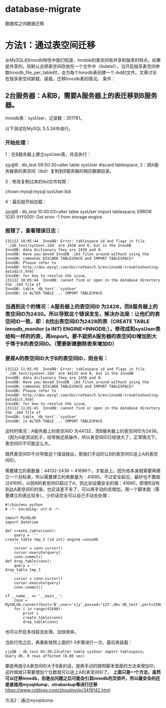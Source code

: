 # database-migrate
数据库之间数据迁移

# 方法1：通过表空间迁移
从MySQL的Innodb特性中我们知道，Inndob的表空间有共享和独享的特点，如果是共享的。则默认会把表空间存放在一个文件中（ibdata1），当开启独享表空间参数Innodb_file_per_table时，会为每个Innodb表创建一个.ibd的文件。文章讨论在独享表空间卸载、装载、迁移Innodb表的情况。
条件：

## 2台服务器：A和B，需要A服务器上的表迁移到B服务器。

Innodb表：sysUser，记录数：351781。

以下测试在MySQL 5.5.34中进行。

### 开始处理：

1：在B服务器上建立sysUser表，并且执行：

zjy@B : db_test 09:50:30>alter table sysUser discard tablespace;
2：把A服务器表的表空间（ibd）复制到B服务器的相应数据目录。

3：修改复制过来的ibd文件权限：

chown mysql:mysql sysUser.ibd

4：最后就开始加载：

zjy@B : db_test 10:00:03>alter table sysUser import tablespace;
ERROR 1030 (HY000): Got error -1 from storage engine

### 报错了，查看错误日志：

    131112 10:05:44  InnoDB: Error: tablespace id and flags in file './db_test/sysUser.ibd' are 2428 and 0, but in the InnoDB
    InnoDB: data dictionary they are 2430 and 0.
    InnoDB: Have you moved InnoDB .ibd files around without using the
    InnoDB: commands DISCARD TABLESPACE and IMPORT TABLESPACE?
    InnoDB: Please refer to
    InnoDB: http://dev.mysql.com/doc/refman/5.5/en/innodb-troubleshooting-datadict.html
    InnoDB: for how to resolve the issue.
    131112 10:05:44  InnoDB: cannot find or open in the database directory the .ibd file of
    InnoDB: table `db_test`.`sysUser`
    InnoDB: in ALTER TABLE ... IMPORT TABLESPACE


### 当遇到这个的情况：A服务器上的表空间ID 为2428，而B服务器上的表空间ID为2430。所以导致这个错误发生，解决办法是：让他们的表空间ID一致，即：B找出表空间ID为2428的表（CREATE TABLE innodb_monitor (a INT) ENGINE=INNODB;），修改成和sysUser表结构一样的的表，再import。要不就把A服务器的表空间ID增加到大于等于B的表空间ID。（需要新建删除表来增加ID）

### 要是A的表空间ID大于B的表空间ID，则会有：


    131112 11:01:45  InnoDB: Error: tablespace id and flags in file './db_test/sysUser.ibd' are 44132 and 0, but in the InnoDB
    InnoDB: data dictionary they are 2436 and 0.
    InnoDB: Have you moved InnoDB .ibd files around without using the
    InnoDB: commands DISCARD TABLESPACE and IMPORT TABLESPACE?
    InnoDB: Please refer to
    InnoDB: http://dev.mysql.com/doc/refman/5.5/en/innodb-troubleshooting-datadict.html
    InnoDB: for how to resolve the issue.
    131112 11:01:45  InnoDB: cannot find or open in the database directory the .ibd file of
    InnoDB: table `db_test`.`sysUser`
    InnoDB: in ALTER TABLE ... IMPORT TABLESPACE

这时的情况：A服务器上的表空间ID 为44132，而B服务器上的表空间ID为2436。（因为A是测试机子，经常做还原操作，所以表空间ID已经很大了，正常情况下。表空间ID不可能这么大。

既然表空间ID不对导致这个错误报出，那我们手动的让B的表空间ID追上A的表空间ID。

需要建立的表数量：44132-2436 = 41696个，才能追上。因为他本身就需要再建立一个目标表，所以需要建立的表数量为：41695。不过安全起见，最好也不要超过41695，以防B的表空间ID超过了A，则比如设置安全的值：41690，即使B没有到达A表空间ID的值，也应该差不多了，可以再手动的去增加。用一个脚本跑（需要建立的表比较多），少的话完全可以自己手动去处理：

    #!/bin/env python
    # -*- encoding: utf-8 -*-

    import MySQLdb
    import datetime

    def create_table(conn):
        query = '''
    create table tmp_1 (id int) engine =innodb
        '''
        cursor = conn.cursor()
        cursor.execute(query)
        conn.commit()
    def drop_table(conn):
        query = '''
    drop table tmp_1
        '''
        cursor = conn.cursor()
        cursor.execute(query)
        conn.commit()

    if __name__ == '__main__':
        conn = MySQLdb.connect(host='B',user='zjy',passwd='123',db='db_test',port=3306,charset='utf8')
        for i in range(41690):
            print i
            create_table(conn)
            drop_table(conn)
也可以开启多线程去处理，加快效率。

当执行完之后，再重新按照上面的1-3步骤进行一次，最后再装载：

    zjy@B : db_test 01:39:23>alter table sysUser import tablespace;
    Query OK, 0 rows affected (0.00 sec)
要是再提示A表空间ID大于B表的话，就再手动的按照脚本里面的方法来增加ID，这时候就只需要增加个位数就可以追上A的表空间ID了。
**上面只是一个方法，虽然可以迁移Innodb，但是出问题之后可能会引其Innodb的页损坏，所以最安全的还是直接用mysqldump、xtrabackup等进行迁移**
https://www.cnblogs.com/zhoujinyi/p/3419142.html

方法2：通过mysqldump

